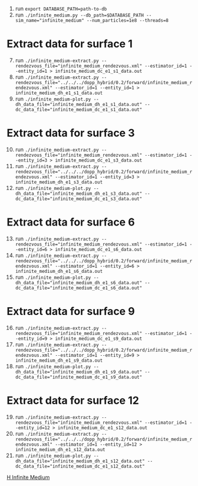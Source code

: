 1. run `export DATABASE_PATH=path-to-db`
2. run `./infinite_medium.py --db_path=$DATABASE_PATH --sim_name="infinite_medium" --num_particles=1e8 --threads=8`

# Extract data for surface 1
7. run `./infinite_medium-extract.py --rendezvous_file="infinite_medium_rendezvous.xml" --estimator_id=1 --entity_id=1 > infinite_medium_dc_e1_s1_data.out`
8. run `./infinite_medium-extract.py --rendezvous_file="../../../dopp_hybrid/0.2/forward/infinite_medium_rendezvous.xml" --estimator_id=1 --entity_id=1 > infinite_medium_dh_e1_s1_data.out`
9. run `./infinite_medium-plot.py --dh_data_file="infinite_medium_dh_e1_s1_data.out" --dc_data_file="infinite_medium_dc_e1_s1_data.out"`

# Extract data for surface 3
10. run `./infinite_medium-extract.py --rendezvous_file="infinite_medium_rendezvous.xml" --estimator_id=1 --entity_id=3 > infinite_medium_dc_e1_s3_data.out`
11. run `./infinite_medium-extract.py --rendezvous_file="../../../dopp_hybrid/0.2/forward/infinite_medium_rendezvous.xml" --estimator_id=1 --entity_id=3 > infinite_medium_dh_e1_s3_data.out`
12. run `./infinite_medium-plot.py --dh_data_file="infinite_medium_dh_e1_s3_data.out" --dc_data_file="infinite_medium_dc_e1_s3_data.out"`

# Extract data for surface 6
13. run `./infinite_medium-extract.py --rendezvous_file="infinite_medium_rendezvous.xml" --estimator_id=1 --entity_id=6 > infinite_medium_dc_e1_s6_data.out`
14. run `./infinite_medium-extract.py --rendezvous_file="../../../dopp_hybrid/0.2/forward/infinite_medium_rendezvous.xml" --estimator_id=1 --entity_id=6 > infinite_medium_dh_e1_s6_data.out`
15. run `./infinite_medium-plot.py --dh_data_file="infinite_medium_dh_e1_s6_data.out" --dc_data_file="infinite_medium_dc_e1_s6_data.out"`

# Extract data for surface 9
16. run `./infinite_medium-extract.py --rendezvous_file="infinite_medium_rendezvous.xml" --estimator_id=1 --entity_id=9 > infinite_medium_dc_e1_s9_data.out`
17. run `./infinite_medium-extract.py --rendezvous_file="../../../dopp_hybrid/0.2/forward/infinite_medium_rendezvous.xml" --estimator_id=1 --entity_id=9 > infinite_medium_dh_e1_s9_data.out`
18. run `./infinite_medium-plot.py --dh_data_file="infinite_medium_dh_e1_s9_data.out" --dc_data_file="infinite_medium_dc_e1_s9_data.out"`

# Extract data for surface 12
19. run `./infinite_medium-extract.py --rendezvous_file="infinite_medium_rendezvous.xml" --estimator_id=1 --entity_id=12 > infinite_medium_dc_e1_s12_data.out`
20. run `./infinite_medium-extract.py --rendezvous_file="../../../dopp_hybrid/0.2/forward/infinite_medium_rendezvous.xml" --estimator_id=1 --entity_id=12 > infinite_medium_dh_e1_s12_data.out`
21. run `./infinite_medium-plot.py --dh_data_file="infinite_medium_dh_e1_s12_data.out" --dc_data_file="infinite_medium_dc_e1_s12_data.out"`

[H Infinite Medium](h_infinite_medium_current.png "H Infinite Medium")